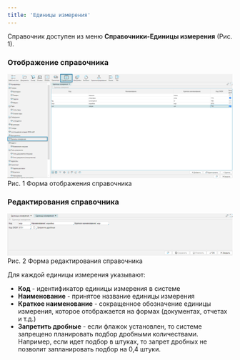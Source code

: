 ```yaml
---
title: 'Единицы измерения'
---
```


Справочник доступен из меню **Справочники-Единицы измерения** (Рис. 1). <br/>

### Отображение справочника
![](img/uoms1.png)<br/>
Рис. 1 Форма отображения справочника

### Редактирования справочника
![](img/uoms2.png)<br/>
Рис. 2 Форма редактирования справочника

Для каждой единицы измерения указывают:
- **Код** - идентификатор единицы измерения в системе
- **Наименование** - принятое название единицы измерения
- **Краткое наименование** - сокращенное обозначение единицы измерения, которое отображается на формах (документах, отчетах и т.д.)
- **Запретить дробные** - если флажок установлен, то системе запрещено планировать подбор дробными количествами. 
Например, если идет подбор в штуках, то запрет дробных не позволит запланировать подбор на 0,4 штуки.

